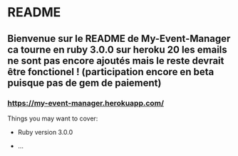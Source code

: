 # README

## Bienvenue sur le README de My-Event-Manager ca tourne en ruby 3.0.0 sur heroku 20 les emails ne sont pas encore ajoutés mais le reste devrait être fonctionel ! (participation encore en beta puisque pas de gem de paiement)

### https://my-event-manager.herokuapp.com/

Things you may want to cover:

* Ruby version 3.0.0

* ...
